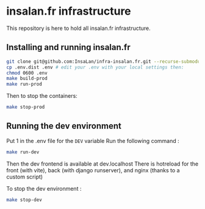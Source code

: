 # insalan.fr infrastructure

This repository is here to hold all insalan.fr infrastructure.

## Installing and running insalan.fr

```sh
git clone git@github.com:InsaLan/infra-insalan.fr.git --recurse-submodules
cp .env.dist .env # edit your .env with your local settings then:
chmod 0600 .env
make build-prod
make run-prod
```

Then to stop the containers:
```sh
make stop-prod
```

## Running the dev environment

Put 1 in the .env file for the `DEV` variable
Run the following command : 
```sh
make run-dev
```
Then the dev frontend is available at dev.localhost
There is hotreload for the front (with vite), back (with django runserver), and nginx (thanks to a custom script)

To stop the dev environment :
```sh
make stop-dev
```
